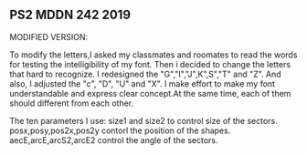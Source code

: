 ## PS2 MDDN 242 2019

MODIFIED VERSION:

To modify the letters,I asked my classmates and roomates to read the words for testing the intelligibility of my font. Then i decided to change the letters that hard to recognize. I redesigned the "G","I","J",K",S","T" and "Z". And also, I adjusted the "c", "D", "U" and "X". I make effort to make my font understandable and express clear concept.At the same time, each of them should different from each other. 


 The ten parameters I use:
 size1 and size2 to control size of the sectors.
 posx,posy,pos2x,pos2y contorl the position of the shapes.
 aecE,arcE,arcS2,arcE2 control the angle of the sectors.






